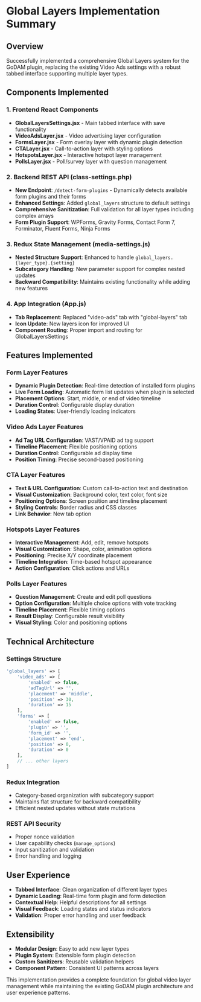 # Global Layers Implementation Summary

## Overview
Successfully implemented a comprehensive Global Layers system for the GoDAM plugin, replacing the existing Video Ads settings with a robust tabbed interface supporting multiple layer types.

## Components Implemented

### 1. Frontend React Components
- **GlobalLayersSettings.jsx** - Main tabbed interface with save functionality
- **VideoAdsLayer.jsx** - Video advertising layer configuration  
- **FormsLayer.jsx** - Form overlay layer with dynamic plugin detection
- **CTALayer.jsx** - Call-to-action layer with styling options
- **HotspotsLayer.jsx** - Interactive hotspot layer management
- **PollsLayer.jsx** - Poll/survey layer with question management

### 2. Backend REST API (class-settings.php)
- **New Endpoint**: `/detect-form-plugins` - Dynamically detects available form plugins and their forms
- **Enhanced Settings**: Added `global_layers` structure to default settings
- **Comprehensive Sanitization**: Full validation for all layer types including complex arrays
- **Form Plugin Support**: WPForms, Gravity Forms, Contact Form 7, Forminator, Fluent Forms, Ninja Forms

### 3. Redux State Management (media-settings.js)
- **Nested Structure Support**: Enhanced to handle `global_layers.{layer_type}.{setting}`
- **Subcategory Handling**: New parameter support for complex nested updates
- **Backward Compatibility**: Maintains existing functionality while adding new features

### 4. App Integration (App.js)
- **Tab Replacement**: Replaced "video-ads" tab with "global-layers" tab
- **Icon Update**: New layers icon for improved UI
- **Component Routing**: Proper import and routing for GlobalLayersSettings

## Features Implemented

### Form Layer Features
- **Dynamic Plugin Detection**: Real-time detection of installed form plugins
- **Live Form Loading**: Automatic form list updates when plugin is selected
- **Placement Options**: Start, middle, or end of video timeline
- **Duration Control**: Configurable display duration
- **Loading States**: User-friendly loading indicators

### Video Ads Layer Features
- **Ad Tag URL Configuration**: VAST/VPAID ad tag support
- **Timeline Placement**: Flexible positioning options
- **Duration Control**: Configurable ad display time
- **Position Timing**: Precise second-based positioning

### CTA Layer Features
- **Text & URL Configuration**: Custom call-to-action text and destination
- **Visual Customization**: Background color, text color, font size
- **Positioning Options**: Screen position and timeline placement
- **Styling Controls**: Border radius and CSS classes
- **Link Behavior**: New tab option

### Hotspots Layer Features
- **Interactive Management**: Add, edit, remove hotspots
- **Visual Customization**: Shape, color, animation options
- **Positioning**: Precise X/Y coordinate placement
- **Timeline Integration**: Time-based hotspot appearance
- **Action Configuration**: Click actions and URLs

### Polls Layer Features
- **Question Management**: Create and edit poll questions
- **Option Configuration**: Multiple choice options with vote tracking
- **Timeline Placement**: Flexible timing options
- **Result Display**: Configurable result visibility
- **Visual Styling**: Color and positioning options

## Technical Architecture

### Settings Structure
```php
'global_layers' => [
    'video_ads' => [
        'enabled' => false,
        'adTagUrl' => '',
        'placement' => 'middle',
        'position' => 30,
        'duration' => 15
    ],
    'forms' => [
        'enabled' => false,
        'plugin' => '',
        'form_id' => '',
        'placement' => 'end',
        'position' => 0,
        'duration' => 0
    ],
    // ... other layers
]
```

### Redux Integration
- Category-based organization with subcategory support
- Maintains flat structure for backward compatibility
- Efficient nested updates without state mutations

### REST API Security
- Proper nonce validation
- User capability checks (`manage_options`)
- Input sanitization and validation
- Error handling and logging

## User Experience
- **Tabbed Interface**: Clean organization of different layer types
- **Dynamic Loading**: Real-time form plugin and form detection
- **Contextual Help**: Helpful descriptions for all settings
- **Visual Feedback**: Loading states and status indicators
- **Validation**: Proper error handling and user feedback

## Extensibility
- **Modular Design**: Easy to add new layer types
- **Plugin System**: Extensible form plugin detection
- **Custom Sanitizers**: Reusable validation helpers
- **Component Pattern**: Consistent UI patterns across layers

This implementation provides a complete foundation for global video layer management while maintaining the existing GoDAM plugin architecture and user experience patterns.
